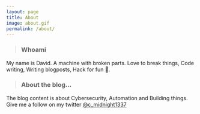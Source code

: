 ```yaml
---
layout: page
title: About
image: about.gif
permalink: /about/
---
```


> ### Whoami

My name is David. A machine with broken parts. Love to break things, Code writing, Writing blogposts, Hack for fun 🎩.

> ### About the blog...

The blog content is about Cybersecurity, Automation and Building things. Give me a follow on my twitter [@c_midnight1337](https://twitter.com/c_midnight1337)
